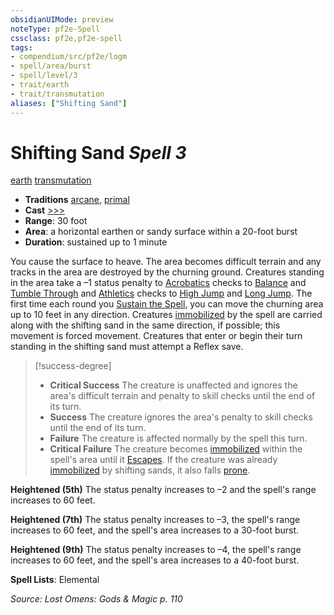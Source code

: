 ```yaml
---
obsidianUIMode: preview
noteType: pf2e-Spell
cssclass: pf2e,pf2e-spell
tags:
- compendium/src/pf2e/logm
- spell/area/burst
- spell/level/3
- trait/earth
- trait/transmutation
aliases: ["Shifting Sand"]
---
```

# Shifting Sand *Spell 3*   
[earth](rules/traits/earth.md "Earth Energy & Element Trait")  [transmutation](rules/traits/transmutation.md "Transmutation School Trait")  

- **Traditions** [arcane](rules/traits/arcane.md "Arcane Tradition Trait"), [primal](rules/traits/primal.md "Primal Tradition Trait")
- **Cast** [>>>](rules/core-rulebook/chapter-9-playing-the-game.md#Actions "Three-Action") 
- **Range**: 30 foot
- **Area**: a horizontal earthen or sandy surface within a 20-foot burst
- **Duration**: sustained up to 1 minute

You cause the surface to heave. The area becomes difficult terrain and any tracks in the area are destroyed by the churning ground. Creatures standing in the area take a –1 status penalty to [Acrobatics](compendium/skills.md#Acrobatics) checks to [Balance](rules/actions/balance.md) and [Tumble Through](rules/actions/tumble-through.md) and [Athletics](compendium/skills.md#Athletics) checks to [High Jump](rules/actions/high-jump.md) and [Long Jump](rules/actions/long-jump.md). The first time each round you [Sustain the Spell](rules/actions/sustain-a-spell.md), you can move the churning area up to 10 feet in any direction. Creatures [immobilized](rules/conditions.md#Immobilized) by the spell are carried along with the shifting sand in the same direction, if possible; this movement is forced movement. Creatures that enter or begin their turn standing in the shifting sand must attempt a Reflex save.

> [!success-degree] 
> - **Critical Success** The creature is unaffected and ignores the area's difficult terrain and penalty to skill checks until the end of its turn.
> - **Success** The creature ignores the area's penalty to skill checks until the end of its turn.
> - **Failure** The creature is affected normally by the spell this turn.
> - **Critical Failure** The creature becomes [immobilized](rules/conditions.md#Immobilized) within the spell's area until it [Escapes](rules/actions/escape.md). If the creature was already [immobilized](rules/conditions.md#Immobilized) by shifting sands, it also falls [prone](rules/conditions.md#Prone).

**Heightened (5th)** The status penalty increases to –2 and the spell's range increases to 60 feet.

**Heightened (7th)** The status penalty increases to –3, the spell's range increases to 60 feet, and the spell's area increases to a 30-foot burst.

**Heightened (9th)** The status penalty increases to –4, the spell's range increases to 60 feet, and the spell's area increases to a 40-foot burst.

**Spell Lists**: Elemental

*Source: Lost Omens: Gods & Magic p. 110*